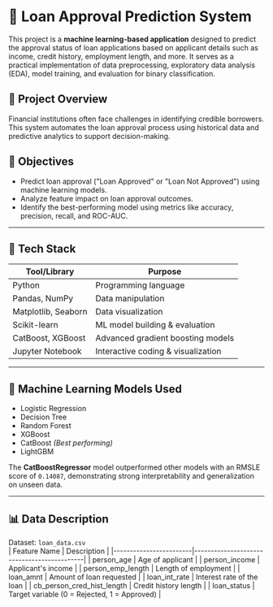 # 🏦 Loan Approval Prediction System

This project is a **machine learning-based application** designed to predict the approval status of loan applications based on applicant details such as income, credit history, employment length, and more. It serves as a practical implementation of data preprocessing, exploratory data analysis (EDA), model training, and evaluation for binary classification.

## 📌 Project Overview

Financial institutions often face challenges in identifying credible borrowers. This system automates the loan approval process using historical data and predictive analytics to support decision-making.

## 🚀 Objectives

- Predict loan approval ("Loan Approved" or "Loan Not Approved") using machine learning models.
- Analyze feature impact on loan approval outcomes.
- Identify the best-performing model using metrics like accuracy, precision, recall, and ROC-AUC.

---

## 🧰 Tech Stack

| Tool/Library       | Purpose                                |
|--------------------|----------------------------------------|
| Python             | Programming language                   |
| Pandas, NumPy      | Data manipulation                      |
| Matplotlib, Seaborn| Data visualization                     |
| Scikit-learn       | ML model building & evaluation         |
| CatBoost, XGBoost  | Advanced gradient boosting models      |
| Jupyter Notebook   | Interactive coding & visualization     |

---

## 🧪 Machine Learning Models Used

- Logistic Regression
- Decision Tree
- Random Forest
- XGBoost
- CatBoost *(Best performing)*
- LightGBM

The **CatBoostRegressor** model outperformed other models with an RMSLE score of `0.14087`, demonstrating strong interpretability and generalization on unseen data.

---

## 📊 Data Description

Dataset: `loan_data.csv`  
| Feature Name           | Description                                |
|------------------------|--------------------------------------------|
| person_age             | Age of applicant                           |
| person_income          | Applicant's income                         |
| person_emp_length      | Length of employment                       |
| loan_amnt              | Amount of loan requested                   |
| loan_int_rate          | Interest rate of the loan                  |
| cb_person_cred_hist_length | Credit history length                  |
| loan_status            | Target variable (0 = Rejected, 1 = Approved) |



